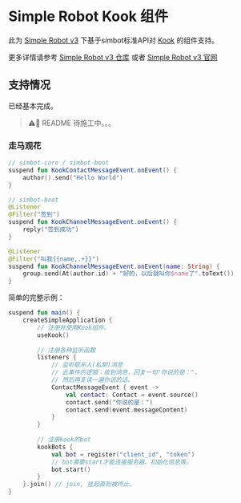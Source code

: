 # Simple Robot Kook 组件

此为 [Simple Robot v3](https://github.com/ForteScarlet/simpler-robot) 下基于simbot标准API对 [Kook](https://www.kookapp.cn/) 的组件支持。

更多详情请参考 [Simple Robot v3 仓库](https://github.com/ForteScarlet/simpler-robot) 或者 [Simple Robot v3 官网](https://simbot.forte.love)


## 支持情况

已经基本完成。

> ⚠🔧 README 待施工中。。。



### 走马观花

```kotlin
// simbot-core / simbot-boot
suspend fun KookContactMessageEvent.onEvent() {
    author().send("Hello World")
}
```


```kotlin
// simbot-boot
@Listener
@Filter("签到")
suspend fun KookChannelMessageEvent.onEvent() {
    reply("签到成功")
}
```

```kotlin
@Listener
@Filter("叫我{{name,.+}}")
suspend fun KookChannelMessageEvent.onEvent(name: String) {
    group.send(At(author.id) + "好的，以后就叫你$name了".toText())
}
```

简单的完整示例：

```kotlin
suspend fun main() {
    createSimpleApplication {
        // 注册并使用Kook组件。
        useKook()
        
        // 注册各种监听函数
        listeners {
            // 监听联系人(私聊)消息
            // 此事件的逻辑：收到消息，回复一句"你说的是："，
            // 然后再复读一遍你说的话。
            ContactMessageEvent { event ->
                val contact: Contact = event.source()
                contact.send("你说的是：")
                contact.send(event.messageContent)
            }
        }
        
        // 注册kook的bot
        kookBots {
            val bot = register("client_id", "token")
            // bot需要start才能连接服务器、初始化信息等。
            bot.start()
        }
    }.join() // join, 挂起直到被终止。
}
```